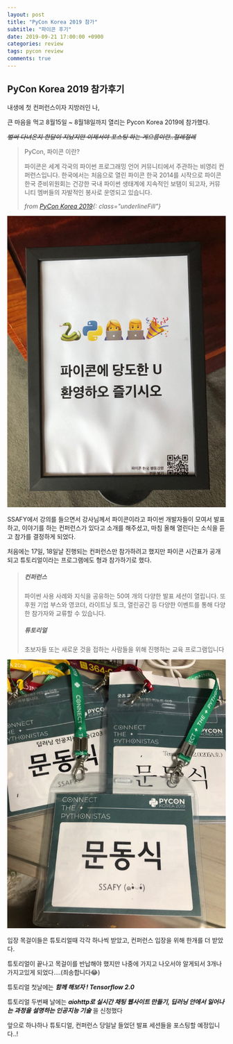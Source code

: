 ```yaml
---
layout: post
title: "PyCon Korea 2019 참가"
subtitle: "파이콘 후기"
date: 2019-09-21 17:00:00 +0900
categories: review
tags: pycon review
comments: true
---
```


## PyCon Korea 2019 참가후기

내생에 첫 컨퍼런스이자 지방러인 나, 

큰 마음을 먹고 8월15일 ~ 8월18일까지 열리는 Pycon Korea 2019에 참가했다.

~~_벌써 다녀온지 한달이 지났지만 이제서야 포스팅 하는 게으름이란..절레절레_~~

> PyCon, 파이콘 이란?
>
> 파이콘은 세계 각국의 파이썬 프로그래밍 언어 커뮤니티에서 주관하는 비영리 컨퍼런스입니다. 한국에서는 처음으로 열린 파이콘 한국 2014를 시작으로 파이콘 한국 준비위원회는 건강한 국내 파이썬 생태계에 지속적인 보탬이 되고자, 커뮤니티 멤버들의 자발적인 봉사로 운영되고 있습니다.
>
> _from [PyCon Korea 2019](pycon.kr){: class="underlineFill"}_

![pycon1](/img/in-post/pycon1.jpeg)

SSAFY에서 강의를 들으면서 강사님께서 파이콘이라고 파이썬 개발자들이 모여서 발표하고, 이야기를 하는 컨퍼런스가 있다고 소개를 해주셨고, 마침 올해 열린다는 소식을 듣고 참가를 결정하게 되었다.

처음에는 17일, 18일날 진행되는 컨퍼런스만 참가하려고 했지만 파이콘 시간표가 공개되고 튜토리얼이라는 프로그램에도 형과 참가하기로 했다.

> ##### 컨퍼런스
>
> 파이썬 사용 사례와 지식을 공유하는 50여 개의 다양한 발표 세션이 열립니다. 또 후원 기업 부스와 영코더, 라이트닝 토크, 열린공간 등 다양한 이벤트를 통해 다양한 참가자와 교류할 수 있습니다.
>
> ##### 튜토리얼
>
> 초보자들 또는 새로운 것을 접하는 사람들을 위해 진행하는 교육 프로그램입니다

![pycon2](/img/in-post/pycon2.jpeg)



입장 목걸이들은 튜토리얼때 각각 하나씩 받았고, 컨퍼런스 입장을 위해 한개를 더  받았다.

튜토리얼이 끝나고 목걸이를 반납해야  했지만 나중에 가지고 나오서야 알게되서 3개나 가지고있게 되었다....(죄송합니다😂)

튜토리얼 첫날에는 **_함께 해보자 ! Tensorflow 2.0_**  

튜토리얼 두번째 날에는 **_aiohttp로 실시간 채팅 웹사이트 만들기, 딥러닝 안에서 일어나는 과정을 설명하는 인공지능 기술_** 을 신청했다

앞으로 하나하나 튜토디얼, 컨퍼런스 당일날 들었던 발표 세션들을 포스팅할 예정입니다..!